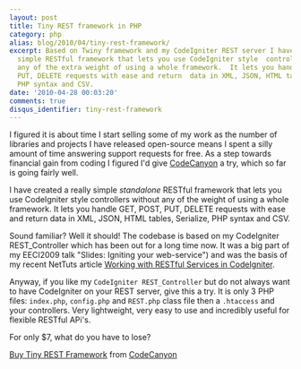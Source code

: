 ```yaml
---
layout: post
title: Tiny REST framework in PHP
category: php
alias: blog/2010/04/tiny-rest-framework/
excerpt: Based on Twiny framework and my CodeIgniter REST server I have created a  really
  simple RESTful framework that lets you use CodeIgniter style  controllers without
  any of the extra weight of using a whole framework.  It lets you handle GET, POST,
  PUT, DELETE requests with ease and return  data in XML, JSON, HTML tables, Serialize,
  PHP syntax and CSV.
date: '2010-04-28 00:03:20'
comments: true
disqus_identifier: tiny-rest-framework
---
```


I figured it is about time I start selling some of my work as the number of libraries and projects I have released open-source means I spent a silly amount of time answering support requests for free. As a step towards financial gain from coding I figured I'd give [CodeCanyon](http://codecanyon.net/) a try, which so far is going fairly well.

I have created a really simple _standalone_ RESTful framework that lets you use CodeIgniter style controllers without any of the weight of using a whole framework. It lets you handle GET, POST, PUT, DELETE requests with ease and return data in XML, JSON, HTML tables, Serialize, PHP syntax and CSV.

Sound familiar? Well it should! The codebase is based on my CodeIgniter REST\_Controller which has been out for a long time now. It was a big part of my EECI2009 talk "Slides: Igniting your web-service") and was the basis of my recent NetTuts article [Working with RESTful Services in CodeIgniter](http://net.tutsplus.com/tutorials/php/working-with-restful-services-in-codeigniter-2/).

Anyway, if you like my `CodeIgniter REST_Controller` but do not always want to have CodeIgniter on your REST server, give this a try. It is only 3 PHP files: `index.php`, `config.php` and `REST.php` class file then a `.htaccess` and your controllers. Very lightweight, very easy to use and incredibly useful for flexible RESTful APi's.

For only $7, what do you have to lose?

[Buy Tiny REST Framework](http://codecanyon.net/item/tiny-rest-framework/99263) from [CodeCanyon](http://codecanyon.net/)
